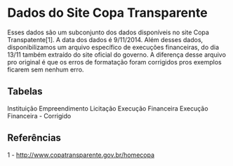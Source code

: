 # Dados do Site Copa Transparente

Esses dados são um subconjunto dos dados disponíveis no site Copa Transpatente[1]. A data dos dados é 9/11/2014. Além desses dados, disponibilizamos um arquivo específico de execuções financeiras, do dia 13/11 também extraído do site oficial do governo. A diferença desse arquivo pro original é que os erros de formatação foram corrigidos pros exemplos ficarem sem nenhum erro.

## Tabelas

Instituição
Empreendimento
Licitação
Execução Financeira
Execução Financeira - Corrigido

## Referências

1 - http://www.copatransparente.gov.br/homecopa

